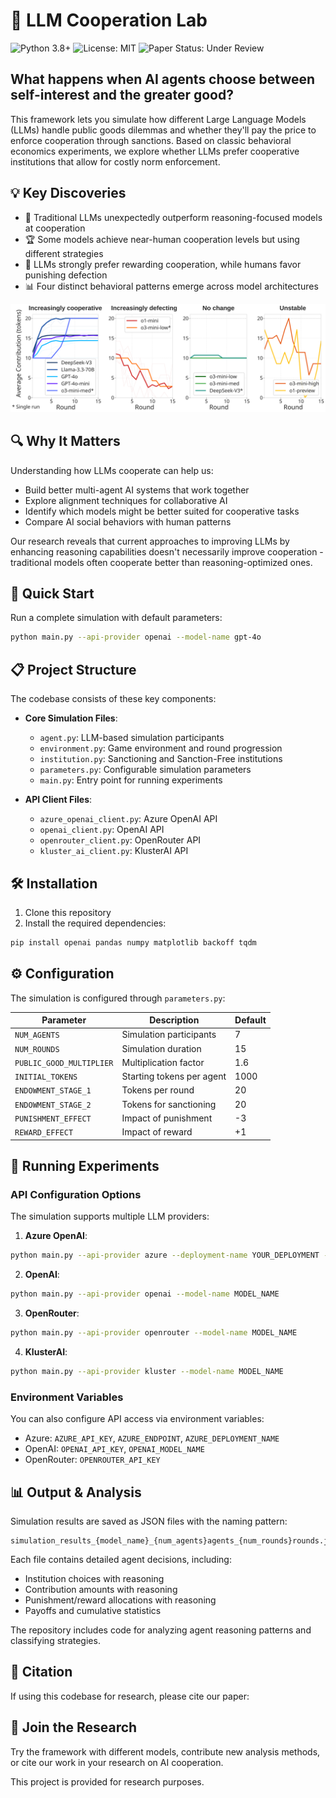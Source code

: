# 🤖 LLM Cooperation Lab
![Python 3.8+](https://img.shields.io/badge/python-3.8+-blue.svg)
![License: MIT](https://img.shields.io/badge/License-MIT-yellow.svg)
![Paper Status: Under Review](https://img.shields.io/badge/Paper-COLM%202025%20(Under%20Review)-orange)

## What happens when AI agents choose between self-interest and the greater good?

This framework lets you simulate how different Large Language Models (LLMs) handle public goods dilemmas and whether they'll pay the price to enforce cooperation through sanctions. Based on classic behavioral economics experiments, we explore whether LLMs prefer cooperative institutions that allow for costly norm enforcement.

## 💡 Key Discoveries

- 🔄 Traditional LLMs unexpectedly outperform reasoning-focused models at cooperation
- 🏆 Some models achieve near-human cooperation levels but using different strategies
- 🎁 LLMs strongly prefer rewarding cooperation, while humans favor punishing defection
- 📊 Four distinct behavioral patterns emerge across model architectures

![Cooperation Patterns showing behavioral archetypes across different LLM models](figures/contribution_evolution.svg)

## 🔍 Why It Matters

Understanding how LLMs cooperate can help us:
- Build better multi-agent AI systems that work together
- Explore alignment techniques for collaborative AI
- Identify which models might be better suited for cooperative tasks
- Compare AI social behaviors with human patterns

Our research reveals that current approaches to improving LLMs by enhancing reasoning capabilities doesn't necessarily improve cooperation - traditional models often cooperate better than reasoning-optimized ones.

## 🚀 Quick Start

Run a complete simulation with default parameters:
```bash
python main.py --api-provider openai --model-name gpt-4o
```

## 📋 Project Structure

The codebase consists of these key components:

- **Core Simulation Files**:
  - `agent.py`: LLM-based simulation participants
  - `environment.py`: Game environment and round progression
  - `institution.py`: Sanctioning and Sanction-Free institutions
  - `parameters.py`: Configurable simulation parameters
  - `main.py`: Entry point for running experiments

- **API Client Files**:
  - `azure_openai_client.py`: Azure OpenAI API
  - `openai_client.py`: OpenAI API
  - `openrouter_client.py`: OpenRouter API
  - `kluster_ai_client.py`: KlusterAI API

## 🛠️ Installation

1. Clone this repository
2. Install the required dependencies:

```bash
pip install openai pandas numpy matplotlib backoff tqdm
```

## ⚙️ Configuration

The simulation is configured through `parameters.py`:

| Parameter | Description | Default |
|-----------|-------------|---------|
| `NUM_AGENTS` | Simulation participants | 7 |
| `NUM_ROUNDS` | Simulation duration | 15 |
| `PUBLIC_GOOD_MULTIPLIER` | Multiplication factor | 1.6 |
| `INITIAL_TOKENS` | Starting tokens per agent | 1000 |
| `ENDOWMENT_STAGE_1` | Tokens per round | 20 |
| `ENDOWMENT_STAGE_2` | Tokens for sanctioning | 20 |
| `PUNISHMENT_EFFECT` | Impact of punishment | -3 |
| `REWARD_EFFECT` | Impact of reward | +1 |

## 🧪 Running Experiments

### API Configuration Options

The simulation supports multiple LLM providers:

1. **Azure OpenAI**:
```bash
python main.py --api-provider azure --deployment-name YOUR_DEPLOYMENT --azure-endpoint YOUR_ENDPOINT
```

2. **OpenAI**:
```bash
python main.py --api-provider openai --model-name MODEL_NAME
```

3. **OpenRouter**:
```bash
python main.py --api-provider openrouter --model-name MODEL_NAME
```

4. **KlusterAI**:
```bash
python main.py --api-provider kluster --model-name MODEL_NAME
```

### Environment Variables

You can also configure API access via environment variables:
- Azure: `AZURE_API_KEY`, `AZURE_ENDPOINT`, `AZURE_DEPLOYMENT_NAME`
- OpenAI: `OPENAI_API_KEY`, `OPENAI_MODEL_NAME`
- OpenRouter: `OPENROUTER_API_KEY`

## 📊 Output & Analysis

Simulation results are saved as JSON files with the naming pattern:
```
simulation_results_{model_name}_{num_agents}agents_{num_rounds}rounds.json
```

Each file contains detailed agent decisions, including:
- Institution choices with reasoning
- Contribution amounts with reasoning
- Punishment/reward allocations with reasoning
- Payoffs and cumulative statistics

The repository includes code for analyzing agent reasoning patterns and classifying strategies.


## 📄 Citation

If using this codebase for research, please cite our paper:


## 🔗 Join the Research

Try the framework with different models, contribute new analysis methods, or cite our work in your research on AI cooperation.

This project is provided for research purposes.
